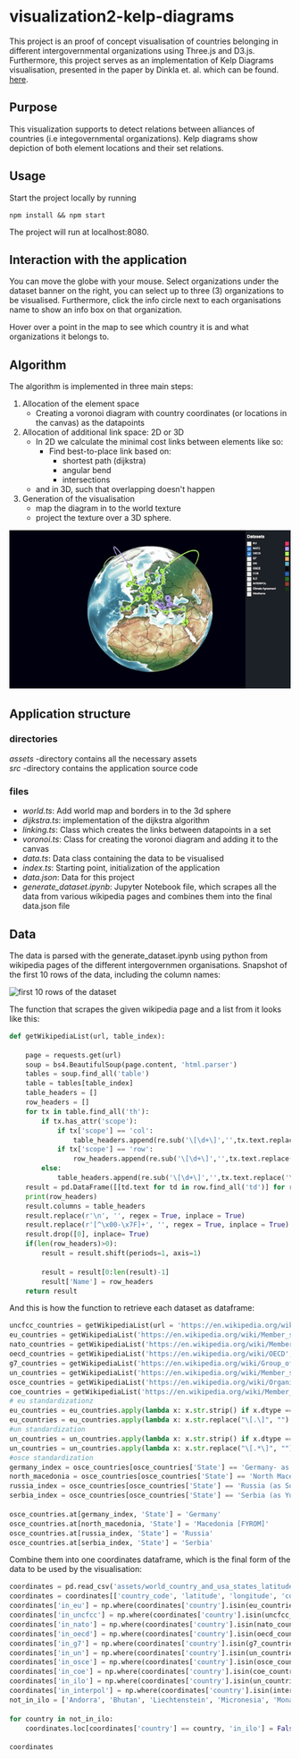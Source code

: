 # visualization2-kelp-diagrams
This project is an proof of concept visualisation of countries belonging in different intergovernmental organizations using Three.js and D3.js. Furthermore, this project serves as an implementation of Kelp Diagrams visualisation, presented in the paper by Dinkla et. al. which can be found. [here](https://onlinelibrary.wiley.com/doi/pdf/10.1111/j.1467-8659.2012.03080.x).

## Purpose

This visualization supports to detect relations between alliances of countries (i.e integovernmental organizations). Kelp diagrams show depiction of both element locations and their set relations.
## Usage

Start the project locally by running

```
npm install && npm start
```

The project will run at localhost:8080.

## Interaction with the application

You can move the globe with your mouse. Select organizations under the dataset banner on the right, you can select up to three (3) organizations to be visualised. Furthermore, click the info circle next to each organisations name to show an info box on that organization.

Hover over a point in the map to see which country it is and what organizations it belongs to. 

## Algorithm

The algorithm is implemented in three main steps:

1. Allocation of the element space
    - Creating a voronoi diagram with country coordinates (or locations in the canvas) as the datapoints
2. Allocation of additional link space: 2D or 3D
    - In 2D we calculate the minimal cost links between elements like so:
        - Find best-to-place link based on:
            - shortest path (dijkstra)
            - angular bend
            - intersections
    - and in 3D, such that overlapping doesn't happen
3. Generation of the visualisation 
    - map the diagram in to the world texture
    - project the texture over a 3D sphere.


![Example of how the visualisation looks like](screenshot.jpg)

## Application structure

### directories
*assets* -directory contains all the necessary assets  
*src* -directory contains the application source code  
### files
* *world.ts*: Add world map and borders in to the 3d sphere
* *dijkstra.ts*: implementation of the dijkstra algorithm
* *linking.ts*: Class which creates the links between datapoints in a set
* *voronoi.ts*: Class for creating the voronoi diagram and adding it to the canvas
* *data.ts*: Data class containing the data to be visualised
* *index.ts*: Starting point, initialization of the application
* *data.json*: Data for this project
* *generate_dataset.ipynb*: Jupyter Notebook file, which scrapes all the data from various wikipedia pages and combines them into the final data.json file


## Data

The data is parsed with the generate_dataset.ipynb using python from wikipedia pages of the different intergovernmen organisations. Snapshot of the first 10 rows of the data, including the column names:

![first 10 rows of the dataset](../assets/dataset_10_rows.png)

The function that scrapes the given wikipedia page and a list from it looks like this:

```python
def getWikipediaList(url, table_index):
    
    page = requests.get(url)
    soup = bs4.BeautifulSoup(page.content, 'html.parser')
    tables = soup.find_all('table')
    table = tables[table_index]
    table_headers = []
    row_headers = []
    for tx in table.find_all('th'):
        if tx.has_attr('scope'):
            if tx['scope'] == 'col':
                table_headers.append(re.sub('\[\d+\]','',tx.text.replace('\n', '')))
            if tx['scope'] == 'row':
                row_headers.append(re.sub('\[\d+\]','',tx.text.replace('\n', '')))
        else:
            table_headers.append(re.sub('\[\d+\]','',tx.text.replace('\n', '')))
    result = pd.DataFrame([[td.text for td in row.find_all('td')] for row in table.tbody.find_all('tr')])
    print(row_headers)
    result.columns = table_headers
    result.replace(r'\n', '', regex = True, inplace = True)
    result.replace(r'[^\x00-\x7F]+', '', regex = True, inplace = True)
    result.drop([0], inplace= True)
    if(len(row_headers)>0):
        result = result.shift(periods=1, axis=1)

        result = result[0:len(result)-1]
        result['Name'] = row_headers
    return result
```

And this is how the function to retrieve each dataset as dataframe:

```python
uncfcc_countries = getWikipediaList(url = 'https://en.wikipedia.org/wiki/List_of_parties_to_the_United_Nations_Framework_Convention_on_Climate_Change', table_index=0)
eu_countries = getWikipediaList('https://en.wikipedia.org/wiki/Member_state_of_the_European_Union', table_index=1)
nato_countries = getWikipediaList('https://en.wikipedia.org/wiki/Member_states_of_NATO', 0)
oecd_countries = getWikipediaList('https://en.wikipedia.org/wiki/OECD', 11)
g7_countries = getWikipediaList('https://en.wikipedia.org/wiki/Group_of_Seven', 4)
un_countries = getWikipediaList('https://en.wikipedia.org/wiki/Member_states_of_the_United_Nations', 1)
osce_countries = getWikipediaList('https://en.wikipedia.org/wiki/Organization_for_Security_and_Co-operation_in_Europe', 1)
coe_countries = getWikipediaList('https://en.wikipedia.org/wiki/Member_states_of_the_Council_of_Europe', 0)
# eu standardizationz
eu_countries = eu_countries.apply(lambda x: x.str.strip() if x.dtype == "object" else x)
eu_countries = eu_countries.apply(lambda x: x.str.replace("\[.\]", "") if x.dtype == "object" else x)
#un standardization
un_countries = un_countries.apply(lambda x: x.str.strip() if x.dtype == "object" else x)
un_countries = un_countries.apply(lambda x: x.str.replace("\[.*\]", "") if x.dtype == "object" else x)
#osce standardization
germany_index = osce_countries[osce_countries['State'] == 'Germany- as West Germany- as East Germany'].index[0]
north_macedonia = osce_countries[osce_countries['State'] == 'North Macedonia[Note 3][9]'].index[0]
russia_index = osce_countries[osce_countries['State'] == 'Russia (as Soviet Union)'].index[0]
serbia_index = osce_countries[osce_countries['State'] == 'Serbia (as Yugoslavia)'].index[0]

osce_countries.at[germany_index, 'State'] = 'Germany'
osce_countries.at[north_macedonia, 'State'] = 'Macedonia [FYROM]'
osce_countries.at[russia_index, 'State'] = 'Russia'
osce_countries.at[serbia_index, 'State'] = 'Serbia'
```

Combine them into one coordinates dataframe, which is the final form of the data to be used by the visualisation:

```python
coordinates = pd.read_csv('assets/world_country_and_usa_states_latitude_and_longitude_values.csv')
coordinates = coordinates[['country_code', 'latitude', 'longitude', 'country']]
coordinates['in_eu'] = np.where(coordinates['country'].isin(eu_countries['Name'].values), True, False)
coordinates['in_uncfcc'] = np.where(coordinates['country'].isin(uncfcc_countries['State'].values), True, False)
coordinates['in_nato'] = np.where(coordinates['country'].isin(nato_countries['Member state'].values), True, False)
coordinates['in_oecd'] = np.where(coordinates['country'].isin(oecd_countries['Country'].values), True, False)
coordinates['in_g7'] = np.where(coordinates['country'].isin(g7_countries['Member'].values), True, False)
coordinates['in_un'] = np.where(coordinates['country'].isin(un_countries['Member state'].values), True, False)
coordinates['in_osce'] = np.where(coordinates['country'].isin(osce_countries['State'].values), True, False)
coordinates['in_coe'] = np.where(coordinates['country'].isin(coe_countries['State'].values), True, False)
coordinates['in_ilo'] = np.where(coordinates['country'].isin(un_countries['Member state'].values), True, False)
coordinates['in_interpol'] = np.where(coordinates['country'].isin(interpol_countries), True, False)
not_in_ilo = ['Andorra', 'Bhutan', 'Liechtenstein', 'Micronesia', 'Monaco', 'Nauru', 'North Korea']

for country in not_in_ilo:
    coordinates.loc[coordinates['country'] == country, 'in_ilo'] = False 

coordinates
```